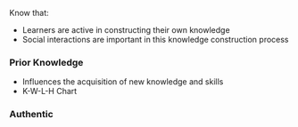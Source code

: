 Know that:
- Learners are active in constructing their own knowledge
- Social interactions are important in this knowledge construction process

### Prior Knowledge
- Influences the acquisition of new knowledge and skills
- K-W-L-H Chart

### Authentic